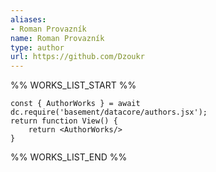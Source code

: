 ```yaml
---
aliases:
- Roman Provazník
name: Roman Provazník
type: author
url: https://github.com/Dzoukr
---
```



%% WORKS_LIST_START %%

```datacorejsx
const { AuthorWorks } = await dc.require('basement/datacore/authors.jsx');
return function View() {
    return <AuthorWorks/>
}
```
%% WORKS_LIST_END %%